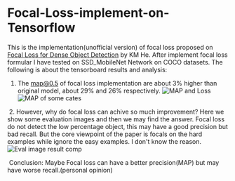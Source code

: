 # Focal-Loss-implement-on-Tensorflow
  This is the implementation(unofficial version) of focal loss proposed on <a href ="https://arxiv.org/abs/1708.02002">Focal Loss for Dense Object Detection</a> by KM He.
  After implement focal loss formular I have tested on SSD_MobileNet Network on COCO datasets. The following is about the tensorboard results and analysis:
  1. The map@0.5 of focal loss implementation are about 3% higher than original model, about 29% and 26% respectively.
  ![MAP and Loss](https://github.com/ailias/Focal-Loss-implement-on-Tensorflow/blob/master/map_res.png)
  ![MAP of some cates](https://github.com/ailias/Focal-Loss-implement-on-Tensorflow/blob/master/map_some.png)
  
  2. However, why do focal loss can achive so much improvement?  Here we show some evaluation images and then we may find the answer. Focal loss do not detect the low percentage object, this may have a good precision but bad recall. But the core viewpoint of the paper is focals on the hard examples while ignore the easy examples. I don't know the reason.
  ![Eval image result comp](https://github.com/ailias/Focal-Loss-implement-on-Tensorflow/blob/master/img_res.png)

  Conclusion: Maybe Focal loss can have a better precision(MAP) but may have worse recall.(personal opinion)
